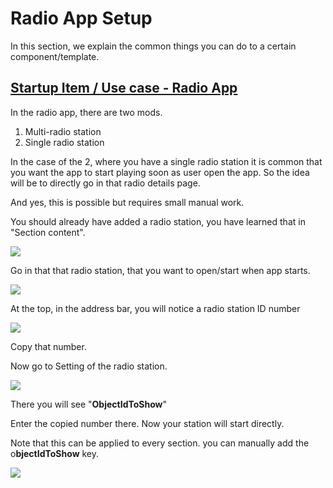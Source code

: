 # Radio App Setup

In this section, we explain the common things you can do to a certain component/template.

## [Startup Item  / Use case - Radio App](https://mobidonia.support-hub.io/articles/radio-app-setup#startup-item-use-case-radio-app) <a id="startup-item-use-case-radio-app"></a>

In the radio app, there are two mods.

1. Multi-radio station
2. Single radio station 

In the case of the 2, where you have a single radio station it is common that you want the app to start playing soon as user open the app. So the idea will be to directly go in that radio details page.

And yes, this is possible but requires small manual work.

You should already have added a radio station, you have learned that in "Section content".

![](../.gitbook/assets/dp7xgt1bhycmzvuvw8wvtxdaxcqkhay8hkqfg2ww.png)

Go in that that radio station, that you want to open/start when app starts.

![](../.gitbook/assets/mmnti135q4ubao5jdtadmqfkjlgxp7sn9pnlfav2.png)

At the top, in the address bar, you will notice a radio station ID number

![](../.gitbook/assets/3cvdef3unemxnbgeditrgbxigzv9thzbuq0fpnnn.png)

Copy that number.

Now go to Setting of the radio station.

![](../.gitbook/assets/cydahpkhqeo5flr8hafwt05778ax7abohoinodhu.png)

There you will see "**ObjectIdToShow**"

Enter the copied number there. Now your station will start directly.

Note that this can be applied to every section. you can manually add the o**bjectIdToShow** key.

![](../.gitbook/assets/xgaodgxoqyqudhkuzyrbenoynuuyqyczftrhdcja.png)

